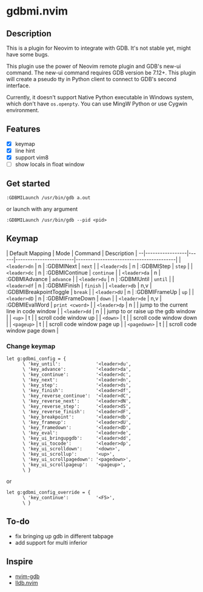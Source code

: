 # gdbmi.nvim


## Description
This is a plugin for Neovim to integrate with GDB. It's not stable yet, might have some bugs.

This plugin use the power of Neovim remote plugin and GDB's new-ui command.
The new-ui command requires GDB version be 7.12+.
This plugin will create a pseudo tty in Python client to connect to GDB's second interface.

Currently, it doesn't support Native Python executable in Windows system, which don't have `os.openpty`.
You can use MingW Python or use Cygwin environment.


## Features
- [x] keymap
- [x] line hint
- [x] support vim8
- [ ] show locals in float window

## Get started

`:GDBMILaunch /usr/bin/gdb a.out`

or launch with any argument

`:GDBMILaunch /usr/bin/gdb --pid <pid>`

## Keymap

  | Default Mapping | Mode | Command                | Description                             |
--|-----------------|------|------------------------|-----------------------------------------|
  | `<leader>dn`    | n    | :GDBMINext             | `next`                                  |
  | `<leader>ds`    | n    | :GDBMIStep             | `step`                                  |
  | `<leader>dc`    | n    | :GDBMIContinue         | `continue`                              |
  | `<leader>da`    | n    | :GDBMIAdvance          | `advance`                               |
  | `<leader>du`    | n    | :GDBMIUntil            | `until`                                 |
  | `<leader>df`    | n    | :GDBMIFinish           | `finish`                                |
  | `<leader>db`    | n,v  | :GDBMIBreakpointToggle | `break`                                 |
  | `<leader>dU`    | n    | :GDBMIFrameUp          | `up`                                    |
  | `<leader>dD`    | n    | :GDBMIFrameDown        | `down`                                  |
  | `<leader>de`    | n,v  | :GDBMIEvalWord         | `print <cword>`                         |
  | `<leader>dp`    | n    |                        | jump to the current line in code window |
  | `<leader>dd`    | n    |                        | jump to or raise up the gdb window      |
  | `<up>`          | t    |                        | scroll code window up                   |
  | `<down>`        | t    |                        | scroll code window down                 |
  | `<pageup>`      | t    |                        | scroll code window page up              |
  | `<pagedown>`    | t    |                        | scroll code window page down            |

### Change keymap

``` {.viml}
let g:gdbmi_config = {
      \ 'key_until':             '<leader>du',
      \ 'key_advance':           '<leader>da',
      \ 'key_continue':          '<leader>dc',
      \ 'key_next':              '<leader>dn',
      \ 'key_step':              '<leader>ds',
      \ 'key_finish':            '<leader>df',
      \ 'key_reverse_continue':  '<leader>dC',
      \ 'key_reverse_next':      '<leader>dN',
      \ 'key_reverse_step':      '<leader>dS',
      \ 'key_reverse_finish':    '<leader>dF',
      \ 'key_breakpoint':        '<leader>db',
      \ 'key_frameup':           '<leader>dU',
      \ 'key_framedown':         '<leader>dD',
      \ 'key_eval':              '<leader>de',
      \ 'key_ui_bringupgdb':     '<leader>dd',
      \ 'key_ui_tocode':         '<leader>dp',
      \ 'key_ui_scrolldown':     '<down>',
      \ 'key_ui_scrollup':       '<up>',
      \ 'key_ui_scrollpagedown': '<pagedown>',
      \ 'key_ui_scrollpageup':   '<pageup>',
      \ }
```
or
``` {.viml}
let g:gdbmi_config_override = {
      \ 'key_continue':          '<F5>',
      \ }
```

## To-do
- fix bringing up gdb in different tabpage
- add support for multi inferior

## Inspire

+ [nvim-gdb](https://github.com/sakhnik/nvim-gdb)
+ [lldb.nvim](https://github.com/critiqjo/lldb.nvim)

